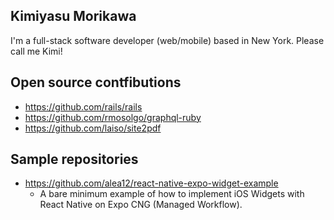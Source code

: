 ## Kimiyasu Morikawa

I'm a full-stack software developer (web/mobile) based in New York. Please call me Kimi!

## Open source contfibutions

- https://github.com/rails/rails
- https://github.com/rmosolgo/graphql-ruby
- https://github.com/laiso/site2pdf

## Sample repositories

- https://github.com/alea12/react-native-expo-widget-example
  - A bare minimum example of how to implement iOS Widgets with React Native on Expo CNG (Managed Workflow).
